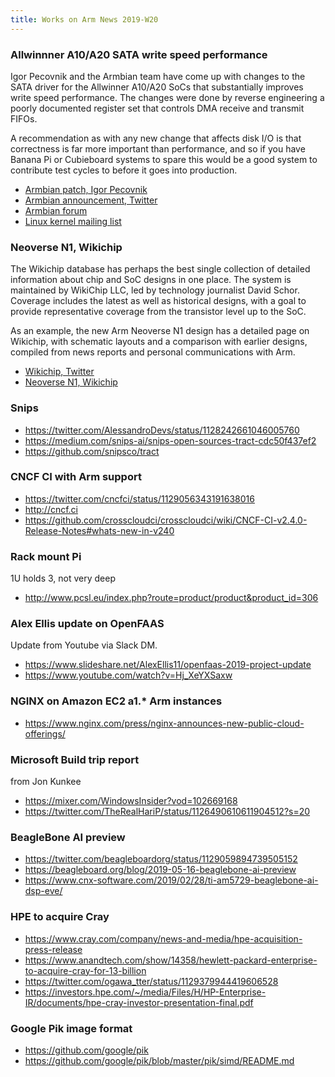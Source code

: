 ```yaml
---
title: Works on Arm News 2019-W20
---
```


### Allwinnner A10/A20 SATA write speed performance

Igor Pecovnik and the Armbian team have come up with changes
to the SATA driver for the Allwinner A10/A20 SoCs that substantially
improves write speed performance. The changes were done by reverse
engineering a poorly documented register set that controls DMA
receive and transmit FIFOs.

A recommendation as with any new change that affects disk I/O is that
correctness is far more important than performance, and so if you
have Banana Pi or Cubieboard systems to spare this would be a good
system to contribute test cycles to before it goes into production.

* [Armbian patch, Igor Pecovnik](https://github.com/armbian/build/commit/c4281e5957734d8d2eb300c02e713077bf296c4d)
* [Armbian announcement, Twitter](https://twitter.com/armbian/status/1127638533630459904)
* [Armbian forum](https://forum.armbian.com/topic/10352-a20-sata-write-speed-improvement)
* [Linux kernel mailing list](http://lkml.iu.edu/hypermail/linux/kernel/1905.1/03506.html)

### Neoverse N1, Wikichip

The Wikichip database has perhaps the best single collection of detailed
information about chip and SoC designs in one place. The system is
maintained by WikiChip LLC, led by technology journalist David Schor.
Coverage includes the latest as well as historical designs, with a goal
to provide representative coverage from the transistor level up to the SoC.

As an example, the new Arm Neoverse N1 design has a detailed page
on Wikichip, with schematic layouts and a comparison with earlier
designs, compiled from news reports and personal communications with Arm.

* [Wikichip, Twitter](https://twitter.com/wikichip)
* [Neoverse N1, Wikichip](https://en.wikichip.org/wiki/arm_holdings/microarchitectures/neoverse_n1)

### Snips 

* https://twitter.com/AlessandroDevs/status/1128242661046005760
* https://medium.com/snips-ai/snips-open-sources-tract-cdc50f437ef2
* https://github.com/snipsco/tract

### CNCF CI with Arm support

* https://twitter.com/cncfci/status/1129056343191638016
* http://cncf.ci
* https://github.com/crosscloudci/crosscloudci/wiki/CNCF-CI-v2.4.0-Release-Notes#whats-new-in-v240

### Rack mount Pi

1U holds 3, not very deep

* http://www.pcsl.eu/index.php?route=product/product&product_id=306

### Alex Ellis update on OpenFAAS

Update from Youtube via Slack DM.

* https://www.slideshare.net/AlexEllis11/openfaas-2019-project-update
* https://www.youtube.com/watch?v=Hj_XeYXSaxw

### NGINX on Amazon EC2 a1.* Arm instances

* https://www.nginx.com/press/nginx-announces-new-public-cloud-offerings/

### Microsoft Build trip report

from Jon Kunkee

* https://mixer.com/WindowsInsider?vod=102669168
* https://twitter.com/TheRealHariP/status/1126490610611904512?s=20

### BeagleBone AI preview

* https://twitter.com/beagleboardorg/status/1129059894739505152
* https://beagleboard.org/blog/2019-05-16-beaglebone-ai-preview
* https://www.cnx-software.com/2019/02/28/ti-am5729-beaglebone-ai-dsp-eve/

### HPE to acquire Cray

* https://www.cray.com/company/news-and-media/hpe-acquisition-press-release
* https://www.anandtech.com/show/14358/hewlett-packard-enterprise-to-acquire-cray-for-13-billion
* https://twitter.com/ogawa_tter/status/1129379944419606528
* https://investors.hpe.com/~/media/Files/H/HP-Enterprise-IR/documents/hpe-cray-investor-presentation-final.pdf

### Google Pik image format

* https://github.com/google/pik
* https://github.com/google/pik/blob/master/pik/simd/README.md